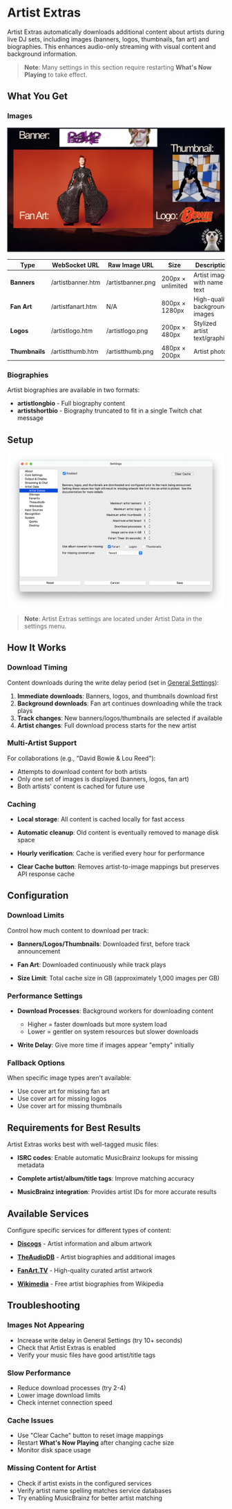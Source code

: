 # Artist Extras

Artist Extras automatically downloads additional content about artists during live DJ sets, including images (banners,
logos, thumbnails, fan art) and biographies. This enhances audio-only streaming with visual content and background
information.

> **Note**: Many settings in this section require restarting **What's Now Playing** to take effect.

## What You Get

### Images

[![OBS screen with an example of each image type](images/artexamples.png)](images/artexamples.png)

| Type | WebSocket URL | Raw Image URL | Size | Description |
|------|---------------|---------------|------|-------------|
| **Banners** | /artistbanner.htm | /artistbanner.png | 200px × unlimited | Artist image with name text |
| **Fan Art** | /artistfanart.htm | N/A | 800px × 1280px | High-quality background images |
| **Logos** | /artistlogo.htm | /artistlogo.png | 200px × 480px | Stylized artist text/graphics |
| **Thumbnails** | /artistthumb.htm | /artistthumb.png | 480px × 200px | Artist photos |

### Biographies

Artist biographies are available in two formats:

* **artistlongbio** - Full biography content
* **artistshortbio** - Biography truncated to fit in a single Twitch chat message

## Setup

[![Artist Extras Settings](images/artistextras.png)](images/artistextras.png)

> **Note**: Artist Extras settings are located under Artist Data in the settings menu.

## How It Works

### Download Timing

Content downloads during the write delay period (set in [General Settings](../settings/index.md)):

1. **Immediate downloads**: Banners, logos, and thumbnails download first
2. **Background downloads**: Fan art continues downloading while the track plays
3. **Track changes**: New banners/logos/thumbnails are selected if available
4. **Artist changes**: Full download process starts for the new artist

### Multi-Artist Support

For collaborations (e.g., "David Bowie & Lou Reed"):

* Attempts to download content for both artists
* Only one set of images is displayed (banners, logos, fan art)
* Both artists' content is cached for future use

### Caching

* **Local storage**: All content is cached locally for fast access

* **Automatic cleanup**: Old content is eventually removed to manage disk space

* **Hourly verification**: Cache is verified every hour for performance

* **Clear Cache button**: Removes artist-to-image mappings but preserves API response cache

## Configuration

### Download Limits

Control how much content to download per track:

* **Banners/Logos/Thumbnails**: Downloaded first, before track announcement

* **Fan Art**: Downloaded continuously while track plays

* **Size Limit**: Total cache size in GB (approximately 1,000 images per GB)

### Performance Settings

* **Download Processes**: Background workers for downloading content
  * Higher = faster downloads but more system load
  * Lower = gentler on system resources but slower downloads

* **Write Delay**: Give more time if images appear "empty" initially

### Fallback Options

When specific image types aren't available:

* Use cover art for missing fan art
* Use cover art for missing logos
* Use cover art for missing thumbnails

## Requirements for Best Results

Artist Extras works best with well-tagged music files:

* **ISRC codes**: Enable automatic MusicBrainz lookups for missing metadata

* **Complete artist/album/title tags**: Improve matching accuracy

* **MusicBrainz integration**: Provides artist IDs for more accurate results

## Available Services

Configure specific services for different types of content:

* **[Discogs](discogs.md)** - Artist information and album artwork

* **[TheAudioDB](theaudiodb.md)** - Artist biographies and additional images

* **[FanArt.TV](fanarttv.md)** - High-quality curated artist artwork

* **[Wikimedia](wikimedia.md)** - Free artist biographies from Wikipedia

## Troubleshooting

### Images Not Appearing

* Increase write delay in General Settings (try 10+ seconds)
* Check that Artist Extras is enabled
* Verify your music files have good artist/title tags

### Slow Performance

* Reduce download processes (try 2-4)
* Lower image download limits
* Check internet connection speed

### Cache Issues

* Use "Clear Cache" button to reset image mappings
* Restart **What's Now Playing** after changing cache size
* Monitor disk space usage

### Missing Content for Artist

* Check if artist exists in the configured services
* Verify artist name spelling matches service databases
* Try enabling MusicBrainz for better artist matching
